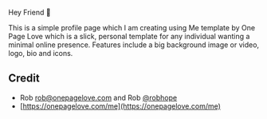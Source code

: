 Hey Friend 👋

This is a simple profile page which I am creating using Me template by One Page Love which is a slick, personal template for any individual wanting a minimal online presence. Features include a big background image or video, logo, bio and icons.

## Credit
- Rob [rob@onepagelove.com](mailto:rob@onepagelove.com) and Rob [@robhope](https://twitter.com/robhope)
- [https://onepagelove.com/me](https://onepagelove.com/me)